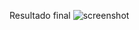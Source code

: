 Resultado final
![screenshot](https://github.com/Javilejoo/graficas/assets/83861800/7f4f0793-c195-465e-a97c-dec21e8b7d1a)

